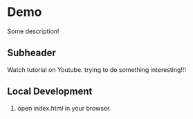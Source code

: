 # Demo

Some description!

## Subheader

Watch tutorial on Youtube.
trying to do something interesting!!!

## Local Development

1. open index.html in your browser.
